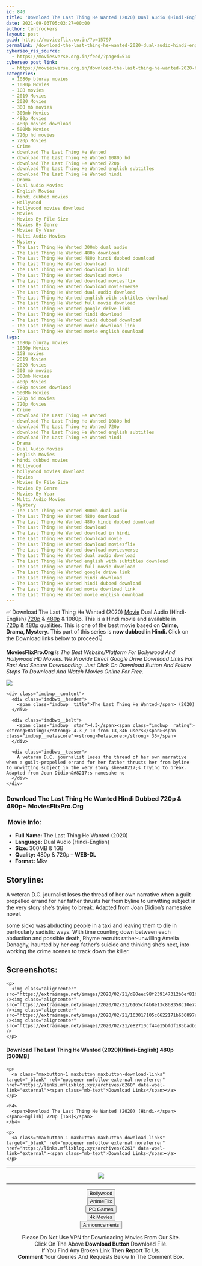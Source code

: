 ```yaml
---
id: 840
title: 'Download The Last Thing He Wanted (2020) Dual Audio (Hindi-English) 480p [300MB] || 720p [1GB]'
date: 2021-09-03T05:03:27+00:00
author: tentrockers
layout: post
guid: https://moviezflix.co.in/?p=15797
permalink: /download-the-last-thing-he-wanted-2020-dual-audio-hindi-english-480p-300mb-720p-1gb/
cyberseo_rss_source:
  - https://moviesverse.org.in/feed/?paged=514
cyberseo_post_link:
  - https://moviesverse.org.in/download-the-last-thing-he-wanted-2020-hindi-480p-720p/
categories:
  - 1080p bluray movies
  - 1080p Movies
  - 1GB movies
  - 2019 Movies
  - 2020 Movies
  - 300 mb movies
  - 300mb Movies
  - 480p Movies
  - 480p movies download
  - 500Mb Movies
  - 720p hd movies
  - 720p Movies
  - Crime
  - download The Last Thing He Wanted
  - download The Last Thing He Wanted 1080p hd
  - download The Last Thing He Wanted 720p
  - download The Last Thing He Wanted english subtitles
  - download The Last Thing He Wanted hindi
  - Drama
  - Dual Audio Movies
  - English Movies
  - hindi dubbed movies
  - Hollywood
  - hollywood movies download
  - Movies
  - Movies By File Size
  - Movies By Genre
  - Movies By Year
  - Multi Audio Movies
  - Mystery
  - The Last Thing He Wanted 300mb dual audio
  - The Last Thing He Wanted 480p download
  - The Last Thing He Wanted 480p hindi dubbed download
  - The Last Thing He Wanted download
  - The Last Thing He Wanted download in hindi
  - The Last Thing He Wanted download movie
  - The Last Thing He Wanted download moviesflix
  - The Last Thing He Wanted download moviesverse
  - The Last Thing He Wanted dual audio download
  - The Last Thing He Wanted english with subtitles download
  - The Last Thing He Wanted full movie download
  - The Last Thing He Wanted google drive link
  - The Last Thing He Wanted hindi download
  - The Last Thing He Wanted hindi dubbed download
  - The Last Thing He Wanted movie download link
  - The Last Thing He Wanted movie english download
tags:
  - 1080p bluray movies
  - 1080p Movies
  - 1GB movies
  - 2019 Movies
  - 2020 Movies
  - 300 mb movies
  - 300mb Movies
  - 480p Movies
  - 480p movies download
  - 500Mb Movies
  - 720p hd movies
  - 720p Movies
  - Crime
  - download The Last Thing He Wanted
  - download The Last Thing He Wanted 1080p hd
  - download The Last Thing He Wanted 720p
  - download The Last Thing He Wanted english subtitles
  - download The Last Thing He Wanted hindi
  - Drama
  - Dual Audio Movies
  - English Movies
  - hindi dubbed movies
  - Hollywood
  - hollywood movies download
  - Movies
  - Movies By File Size
  - Movies By Genre
  - Movies By Year
  - Multi Audio Movies
  - Mystery
  - The Last Thing He Wanted 300mb dual audio
  - The Last Thing He Wanted 480p download
  - The Last Thing He Wanted 480p hindi dubbed download
  - The Last Thing He Wanted download
  - The Last Thing He Wanted download in hindi
  - The Last Thing He Wanted download movie
  - The Last Thing He Wanted download moviesflix
  - The Last Thing He Wanted download moviesverse
  - The Last Thing He Wanted dual audio download
  - The Last Thing He Wanted english with subtitles download
  - The Last Thing He Wanted full movie download
  - The Last Thing He Wanted google drive link
  - The Last Thing He Wanted hindi download
  - The Last Thing He Wanted hindi dubbed download
  - The Last Thing He Wanted movie download link
  - The Last Thing He Wanted movie english download
---
```

<div class="thecontent clearfix">
  <p>
    ✅ Download The Last Thing He Wanted (2020) <a href="https://moviesverse.org.in/category/movies/" data-wpel-link="internal">Movie</a> Dual Audio (Hindi-English) <a href="https://moviesverse.org.in/720p-movies/" data-wpel-link="internal">720p</a>&nbsp;&&nbsp;<a href="https://moviesverse.org.in/480p-movies/" data-wpel-link="internal">480p</a> & 1080p. This is a Hindi movie and available in <a href="https://moviesverse.org.in/720p-movies/" data-wpel-link="internal">720p</a>&nbsp;&&nbsp;<a href="https://moviesverse.org.in/480p-movies/" data-wpel-link="internal">480p</a> qualities. This is one of the best movie based on <strong>Crime, Drama, Mystery</strong>. This part of this series is <strong>now dubbed in <span>Hindi.&nbsp;</span></strong><span>Click on the Download links below to proceed👇</span>
  </p>
  
  <p>
    <strong><span>MoviesFlixPro.Org&nbsp;</span></strong><em>is The Best Website/Platform For Bollywood And Hollywood HD Movies. We Provide Direct Google Drive Download Links For Fast And Secure Downloading. Just Click On Download Button And Follow Steps To&nbsp;Download And Watch Movies Online For Free.</em>
  </p>
  
  <div class="imdbwp imdbwp--movie dark">
    <div class="imdbwp__thumb">
      <a class="imdbwp__link" target="_blank" title="The Last Thing He Wanted" href="https://www.imdb.com/title/tt7456312/" rel="nofollow external noopener noreferrer" data-wpel-link="external"><img class="imdbwp__img" src="https://m.media-amazon.com/images/M/MV5BMWI3ODZlNjgtNWM4OC00MDFhLTg2MmYtYjk3M2I0OWJmZmE2XkEyXkFqcGdeQXVyODkzNTgxMDg@._V1_SX300.jpg" /></a>
    </div>
    
    <div class="imdbwp__content">
      <div class="imdbwp__header">
        <span class="imdbwp__title">The Last Thing He Wanted</span> (2020)
      </div>
      
      <div class="imdbwp__belt">
        <span class="imdbwp__star">4.3</span><span class="imdbwp__rating"><strong>Rating:</strong> 4.3 / 10 from 13,846 users</span><span class="imdbwp__metascore"><strong>Metascore:</strong> 35</span>
      </div>
      
      <div class="imdbwp__teaser">
        A veteran D.C. journalist loses the thread of her own narrative when a guilt-propelled errand for her father thrusts her from byline to unwitting subject in the very story she&#8217;s trying to break. Adapted from Joan Didion&#8217;s namesake no
      </div>
    </div>
  </div>
  
  <h3>
    <span>Download The Last Thing He Wanted Hindi Dubbed 720p & 480p~ MoviesFlixPro.Org</span>
  </h3>
  
  <h3>
    <span>&nbsp;Movie Info:&nbsp;</span>
  </h3>
  
  <ul>
    <li>
      <strong>Full Name: </strong>The Last Thing He Wanted (2020)
    </li>
    <li>
      <strong>Language:</strong> Dual Audio (Hindi-English)
    </li>
    <li>
      <strong>Size:</strong> 300MB & 1GB
    </li>
    <li>
      <strong>Quality:</strong> 480p & 720p – <span><strong>WEB-DL</strong></span>
    </li>
    <li>
      <strong>Format:</strong>&nbsp;Mkv
    </li>
  </ul>
  
  <h2>
    <span>Storyline:</span>
  </h2>
  
  <p>
    A veteran D.C. journalist loses the thread of her own narrative when a guilt-propelled errand for her father thrusts her from byline to unwitting subject in the very story she’s trying to break. Adapted from Joan Didion’s namesake novel.
  </p>
  
  <div>
    some sicko was abducting people in a taxi and leaving them to die in particularly sadistic ways. With time counting down between each abduction and possible death, Rhyme recruits rather-unwilling Amelia Donaghy, haunted by her cop father’s suicide and thinking she’s next, into working the crime scenes to track down the killer.
  </div>
  
  <div class="summary_text">
    <h2>
      <span>Screenshots:</span>
    </h2>
    
    <p>
      <img class="aligncenter" src="https://extraimage.net/images/2020/02/21/d80eec98f239147312b6ef81b8944f08.jpg" /><img class="aligncenter" src="https://extraimage.net/images/2020/02/21/6165cf4b8e13c868358c10e72b88f5d7.jpg" /><img class="aligncenter" src="https://extraimage.net/images/2020/02/21/163017105c6622171b636897e380e3fc.jpg" /><img class="aligncenter" src="https://extraimage.net/images/2020/02/21/e82710cf44e15bfdf185badb30d65f61.jpg" />
    </p>
  </div>
  
  <div class="inline canwrap">
    <h4>
      <span>Download The Last Thing He Wanted (2020)(Hindi-English) </span><span>480p&nbsp; [300MB]</span>
    </h4>
    
    <p>
      <a class="maxbutton-1 maxbutton maxbutton-download-links" target="_blank" rel="noopener nofollow external noreferrer" href="https://links.mflixblog.xyz/archives/6260" data-wpel-link="external"><span class="mb-text">Download Links</span></a>
    </p>
    
    <h4>
      <span>Download The Last Thing He Wanted (2020) (Hindi-</span><span>English) 720p [1GB]</span>
    </h4>
    
    <p>
      <a class="maxbutton-1 maxbutton maxbutton-download-links" target="_blank" rel="noopener nofollow external noreferrer" href="https://links.mflixblog.xyz/archives/6261" data-wpel-link="external"><span class="mb-text">Download Links</span></a>
    </p>
  </div>
</div>

<center>
  </p> 
  
  <hr />
  
  <p>
    <a href="http://gdrivepro.xyz/join.php" data-wpel-link="external" target="_blank" rel="nofollow external noopener noreferrer"><img src="https://i.imgur.com/FhMdWdW.png" /></a>
  </p>
  
  <hr />
  
  <p>
    <a href="https://dogemovies.xyz" target="_blank" data-wpel-link="external" rel="nofollow external noopener noreferrer"><button class="button button5">Bollywood</button></a><br /> <a href="https://animeflix.in" target="_blank" data-wpel-link="external" rel="nofollow external noopener noreferrer"><button class="button button5">AnimeFlix</button></a><br /> <a href="https://gamesflix.net/" target="_blank" data-wpel-link="external" rel="nofollow external noopener noreferrer"><button class="button button5">PC Games</button></a><br /> <a href="https://uhdmovies.in" target="_blank" data-wpel-link="external" rel="nofollow external noopener noreferrer"><button class="button button5">4k Movies</button></a><br /> <a href="https://moviesverse.org.in/announcements/" target="_blank" data-wpel-link="internal" rel="noopener"><button class="button button5">Announcements</button></a>
  </p>
  
  <div class="alert alert-danger">
    Please Do Not Use VPN for Downloading Movies From Our Site.
  </div>
  
  <div class="alert alert-success">
    Click On The Above <strong>Download Button</strong> Download File.
  </div>
  
  <div class="alert alert-warning">
    If You Find Any Broken Link Then <strong>Report</strong> To Us.
  </div>
  
  <div class="alert alert-info">
    <strong>Comment</strong> Your Queries And Requests Below In The Comment Box.
  </div>
  
  <p>
    </center>
  </p>